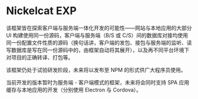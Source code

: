 # Nickelcat EXP

该框架皆在探索客户端与服务端一体化开发的可能性——网站与本地应用的大部分 UI 构建使用同一份源码，客户端与服务端（B/S 或 C/S）间的数据库对接均使用同一份配置文件性质的源码（换句话讲，客户端的发包、接包与服务端的监听、读写数据库是写在同一份源码中的，由框架自动将其展开），以及再不同平台环境下对项目的正确转译、打包等。

该框架仍处于试验研发阶段，未来将以发布至 NPM 的形式供广大程序员使用。

当前开发的版本暂时为服务端 - 客户端模式的框架，未来将会同时支持 SPA 应用缓存与本地应用的开发（分别使用 Electron 与 Cordova）。
